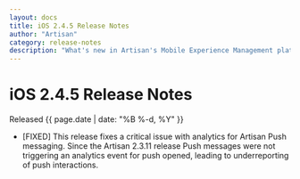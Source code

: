 ```yaml
---
layout: docs
title: iOS 2.4.5 Release Notes
author: "Artisan"
category: release-notes
description: "What's new in Artisan's Mobile Experience Management platform."
---
```

# iOS 2.4.5 Release Notes

Released {{ page.date | date: "%B %-d, %Y" }}

* [FIXED] This release fixes a critical issue with analytics for Artisan Push messaging. Since the Artisan 2.3.11 release Push messages were not triggering an analytics event for push opened, leading to underreporting of push interactions.

